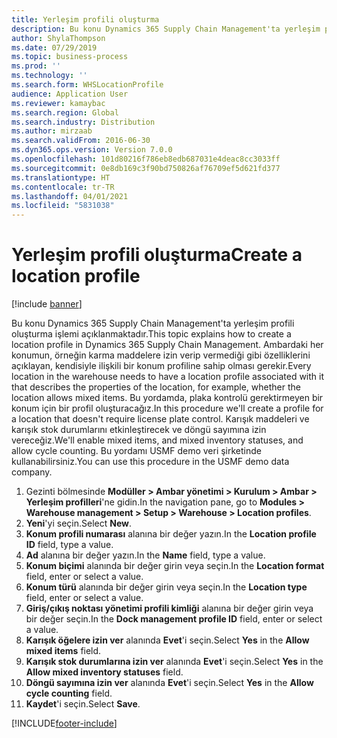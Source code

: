 ```yaml
---
title: Yerleşim profili oluşturma
description: Bu konu Dynamics 365 Supply Chain Management'ta yerleşim profili oluşturma işlemi açıklanmaktadır.
author: ShylaThompson
ms.date: 07/29/2019
ms.topic: business-process
ms.prod: ''
ms.technology: ''
ms.search.form: WHSLocationProfile
audience: Application User
ms.reviewer: kamaybac
ms.search.region: Global
ms.search.industry: Distribution
ms.author: mirzaab
ms.search.validFrom: 2016-06-30
ms.dyn365.ops.version: Version 7.0.0
ms.openlocfilehash: 101d80216f786eb8edb687031e4deac8cc3033ff
ms.sourcegitcommit: 0e8db169c3f90bd750826af76709ef5d621fd377
ms.translationtype: HT
ms.contentlocale: tr-TR
ms.lasthandoff: 04/01/2021
ms.locfileid: "5831038"
---
```

# <a name="create-a-location-profile"></a><span data-ttu-id="2a2b2-103">Yerleşim profili oluşturma</span><span class="sxs-lookup"><span data-stu-id="2a2b2-103">Create a location profile</span></span>

[!include [banner](../../includes/banner.md)]

<span data-ttu-id="2a2b2-104">Bu konu Dynamics 365 Supply Chain Management'ta yerleşim profili oluşturma işlemi açıklanmaktadır.</span><span class="sxs-lookup"><span data-stu-id="2a2b2-104">This topic explains how to create a location profile in Dynamics 365 Supply Chain Management.</span></span> <span data-ttu-id="2a2b2-105">Ambardaki her konumun, örneğin karma maddelere izin verip vermediği gibi özelliklerini açıklayan, kendisiyle ilişkili bir konum profiline sahip olması gerekir.</span><span class="sxs-lookup"><span data-stu-id="2a2b2-105">Every location in the warehouse needs to have a location profile associated with it that describes the properties of the location, for example, whether the location allows mixed items.</span></span> <span data-ttu-id="2a2b2-106">Bu yordamda, plaka kontrolü gerektirmeyen bir konum için bir profil oluşturacağız.</span><span class="sxs-lookup"><span data-stu-id="2a2b2-106">In this procedure we'll create a profile for a location that doesn't require license plate control.</span></span> <span data-ttu-id="2a2b2-107">Karışık maddeleri ve karışık stok durumlarını etkinleştirecek ve döngü sayımına izin vereceğiz.</span><span class="sxs-lookup"><span data-stu-id="2a2b2-107">We'll enable mixed items, and mixed inventory statuses, and allow cycle counting.</span></span> <span data-ttu-id="2a2b2-108">Bu yordamı USMF demo veri şirketinde kullanabilirsiniz.</span><span class="sxs-lookup"><span data-stu-id="2a2b2-108">You can use this procedure in the USMF demo data company.</span></span>


1. <span data-ttu-id="2a2b2-109">Gezinti bölmesinde **Modüller > Ambar yönetimi > Kurulum > Ambar > Yerleşim profilleri**'ne gidin.</span><span class="sxs-lookup"><span data-stu-id="2a2b2-109">In the navigation pane, go to **Modules > Warehouse management > Setup > Warehouse > Location profiles**.</span></span>
2. <span data-ttu-id="2a2b2-110">**Yeni**'yi seçin.</span><span class="sxs-lookup"><span data-stu-id="2a2b2-110">Select **New**.</span></span>
3. <span data-ttu-id="2a2b2-111">**Konum profili numarası** alanına bir değer yazın.</span><span class="sxs-lookup"><span data-stu-id="2a2b2-111">In the **Location profile ID** field, type a value.</span></span>
4. <span data-ttu-id="2a2b2-112">**Ad** alanına bir değer yazın.</span><span class="sxs-lookup"><span data-stu-id="2a2b2-112">In the **Name** field, type a value.</span></span>
5. <span data-ttu-id="2a2b2-113">**Konum biçimi** alanında bir değer girin veya seçin.</span><span class="sxs-lookup"><span data-stu-id="2a2b2-113">In the **Location format** field, enter or select a value.</span></span>
6. <span data-ttu-id="2a2b2-114">**Konum türü** alanında bir değer girin veya seçin.</span><span class="sxs-lookup"><span data-stu-id="2a2b2-114">In the **Location type** field, enter or select a value.</span></span>
7. <span data-ttu-id="2a2b2-115">**Giriş/çıkış noktası yönetimi profili kimliği** alanına bir değer girin veya bir değer seçin.</span><span class="sxs-lookup"><span data-stu-id="2a2b2-115">In the **Dock management profile ID** field, enter or select a value.</span></span>
8. <span data-ttu-id="2a2b2-116">**Karışık öğelere izin ver** alanında **Evet**'i seçin.</span><span class="sxs-lookup"><span data-stu-id="2a2b2-116">Select **Yes** in the **Allow mixed items** field.</span></span>
9. <span data-ttu-id="2a2b2-117">**Karışık stok durumlarına izin ver** alanında **Evet**'i seçin.</span><span class="sxs-lookup"><span data-stu-id="2a2b2-117">Select **Yes** in the **Allow mixed inventory statuses** field.</span></span>
10. <span data-ttu-id="2a2b2-118">**Döngü sayımına izin ver** alanında **Evet**'i seçin.</span><span class="sxs-lookup"><span data-stu-id="2a2b2-118">Select **Yes** in the **Allow cycle counting** field.</span></span>
11. <span data-ttu-id="2a2b2-119">**Kaydet**'i seçin.</span><span class="sxs-lookup"><span data-stu-id="2a2b2-119">Select **Save**.</span></span>



[!INCLUDE[footer-include](../../../includes/footer-banner.md)]